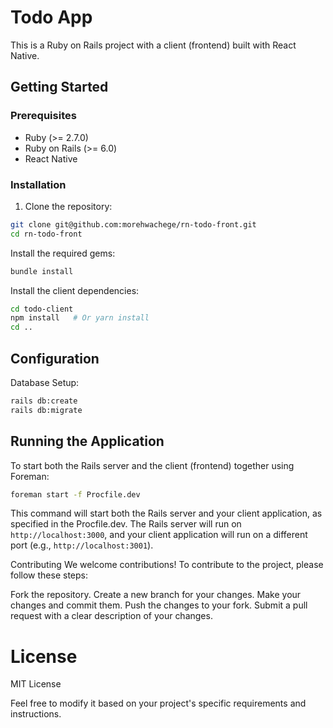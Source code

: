 # Todo App

This is a Ruby on Rails project with a client (frontend) built with React Native.

## Getting Started

### Prerequisites

- Ruby (>= 2.7.0)
- Ruby on Rails (>= 6.0)
- React Native

### Installation

1. Clone the repository:

```bash
git clone git@github.com:morehwachege/rn-todo-front.git
cd rn-todo-front
```

Install the required gems:
```bash
bundle install
```

Install the client dependencies:
```bash
cd todo-client
npm install   # Or yarn install
cd ..
```

## Configuration
Database Setup:
```bash
rails db:create
rails db:migrate
```

## Running the Application
To start both the Rails server and the client (frontend) together using Foreman:

```bash
foreman start -f Procfile.dev
```
This command will start both the Rails server and your client application, as specified in the Procfile.dev. The Rails server will run on ```http://localhost:3000```, and your client application will run on a different port (e.g., ```http://localhost:3001```).

Contributing
We welcome contributions! To contribute to the project, please follow these steps:

Fork the repository.
Create a new branch for your changes.
Make your changes and commit them.
Push the changes to your fork.
Submit a pull request with a clear description of your changes.

# License

MIT License

Feel free to modify it based on your project's specific requirements and instructions.




